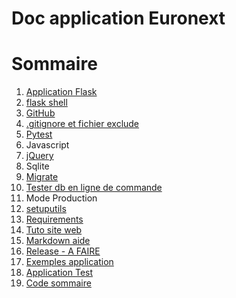 # Doc application Euronext

# Sommaire

1. [Application Flask](./appFlask.md)
 1. [flask shell](shell.md)
1. [GitHub](gitEuronext.md)
 1. [.gitignore et fichier exclude](gitExclude.md)
1. [Pytest](pytest_Tuto.md)
1. Javascript
 1. [jQuery](jquery.md)
1. Sqlite
 1. [Migrate](migrate.md)
 1. [Tester db en ligne de commande](dbFlask.md)
1. Mode Production
 1. [setuputils](setuputils.md)
 1. [Requirements](Requirements.md)
1. [Tuto site web](tuto.md)
1. [Markdown aide](markdown.md)
1. [Release - A FAIRE](Release.md)
1. [Exemples application](exempleAppli.md)
1. [Application Test](../../appli.md)
1. [Code sommaire](codesommaire.md)